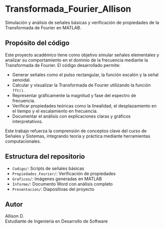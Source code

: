 # Transformada_Fourier_Allison

Simulación y análisis de señales básicas y verificación de propiedades de la Transformada de Fourier en MATLAB.

## Propósito del código

Este proyecto académico tiene como objetivo simular señales elementales y analizar su comportamiento en el dominio de la frecuencia mediante la Transformada de Fourier. El código desarrollado permite:

- Generar señales como el pulso rectangular, la función escalón y la señal senoidal.
- Calcular y visualizar la Transformada de Fourier utilizando la función `fft()`.
- Representar gráficamente la magnitud y fase del espectro de frecuencia.
- Verificar propiedades teóricas como la linealidad, el desplazamiento en el tiempo y el escalamiento en frecuencia.
- Documentar el análisis con explicaciones claras y gráficos interpretativos.

Este trabajo refuerza la comprensión de conceptos clave del curso de Señales y Sistemas, integrando teoría y práctica mediante herramientas computacionales.

## Estructura del repositorio

- `Codigo/`: Scripts de señales básicas
- `Propiedades_Fourier/`: Verificación de propiedades
- `Graficos/`: Imágenes generadas en MATLAB
- `Informe/`: Documento Word con análisis completo
- `Presentacion/`: Diapositivas del proyecto

## Autor

Allison D.  
Estudiante de Ingeniería en Desarrollo de Software



